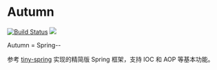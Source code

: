 # Autumn

[![Build Status](https://travis-ci.org/igaozp/Autumn.svg?branch=master)](https://travis-ci.org/igaozp/Autumn) ![](https://img.shields.io/badge/Java-1.8-brightgreen.svg)

Autumn = Spring--

参考 [tiny-spring](https://github.com/code4craft/tiny-spring) 实现的精简版 Spring 框架，支持 IOC 和 AOP 等基本功能。
